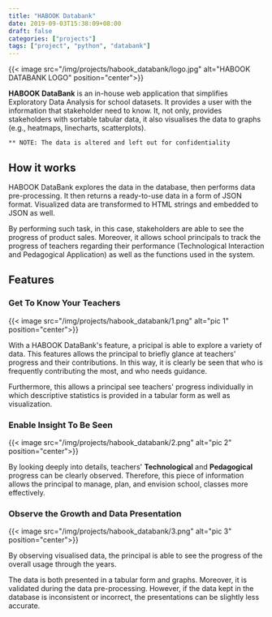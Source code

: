 ```yaml
---
title: "HABOOK Databank"
date: 2019-09-03T15:38:09+08:00
draft: false
categories: ["projects"]
tags: ["project", "python", "databank"]
---
```


{{< image src="/img/projects/habook_databank/logo.jpg" alt="HABOOK DATABANK LOGO" position="center">}}

**HABOOK DataBank** is an in-house web application that simplifies Exploratory Data Analysis for school datasets.
It provides a user with the information that stakeholder need to know. It, not only, provides stakeholders with sortable tabular data,
it also visualises the data to graphs (e.g., heatmaps, linecharts, scatterplots).

```console
** NOTE: The data is altered and left out for confidentiality
```

## How it works

HABOOK DataBank explores the data in the database, then performs data pre-processing. It then returns a ready-to-use data in a form of JSON format. Visualized data are transformed to HTML strings and embedded to JSON as well.

By performing such task, in this case, stakeholders are able to see the progress of product sales. Moreover, it allows school principals to track the progress of teachers regarding their performance (Technological Interaction and Pedagogical Application) as well as the functions used in the system.

## Features

### Get To Know Your Teachers

{{< image src="/img/projects/habook_databank/1.png" alt="pic 1" position="center">}}

With a HABOOK DataBank's feature, a pricipal is able to explore a variety of data. This features allows the principal to briefly glance at teachers' progress and their contributions. In this way, it is clearly be seen that who is frequently contributing the most, and who needs guidance.

Furthermore, this allows a principal see teachers' progress individually in which descriptive statistics is provided in a tabular form as well as visualization.

### Enable Insight To Be Seen

{{< image src="/img/projects/habook_databank/2.png" alt="pic 2" position="center">}}

By looking deeply into details, teachers' **Technological** and **Pedagogical** progress can be clearly observed. Therefore, this piece of information allows the principal to manage, plan, and envision school, classes more effectively.

### Observe the Growth and Data Presentation

{{< image src="/img/projects/habook_databank/3.png" alt="pic 3" position="center">}}

By observing visualised data, the principal is able to see the progress of the overall usage through the years.

The data is both presented in a tabular form and graphs. Moreover, it is validated during the data pre-processing. However, if the data kept in the database is inconsistent or incorrect, the presentations can be slightly less accurate.
